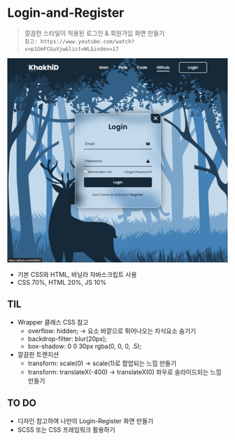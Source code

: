 # Login-and-Register
> 깔끔한 스타일이 적용된 로그인 & 회원가입 화면 만들기   
> `참고: https://www.youtube.com/watch?v=p1GmFCGuVjw&list=WL&index=17`

![mainImage](./complete.png)
* 기본 CSS와 HTML, 바닐라 자바스크립트 사용
* CSS 70%, HTML 20%, JS 10%

## TIL
* Wrapper 클래스 CSS 참고
  * overflow: hidden; -> 요소 바깥으로 튀어나오는 자식요소 숨기기
  * backdrop-filter: blur(20px);
  * box-shadow: 0 0 30px rgba(0, 0, 0, .5);
* 깔끔한 트랜지션
  * transform: scale(0) -> scale(1)로 팝업되는 느낌 만들기
  * transform: translateX(-400) -> translateX(0) 좌우로 슬라이드되는 느낌 만들기

## TO DO
* 디자인 참고하여 나만의 Login-Register 화면 만들기
* SCSS 또는 CSS 프레임워크 활용하기
